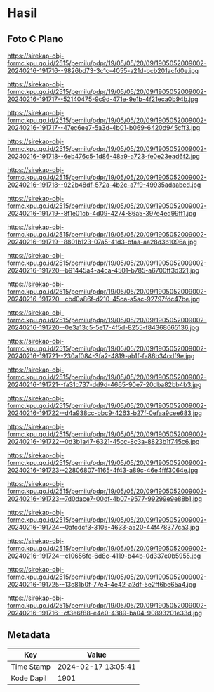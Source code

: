 # Hasil

## Foto C Plano

https://sirekap-obj-formc.kpu.go.id/2515/pemilu/pdpr/19/05/05/20/09/1905052009002-20240216-191716--9826bd73-3c1c-4055-a21d-bcb201acfd0e.jpg

https://sirekap-obj-formc.kpu.go.id/2515/pemilu/pdpr/19/05/05/20/09/1905052009002-20240216-191717--52140475-9c9d-471e-9e1b-4f21eca0b94b.jpg

https://sirekap-obj-formc.kpu.go.id/2515/pemilu/pdpr/19/05/05/20/09/1905052009002-20240216-191717--47ec6ee7-5a3d-4b01-b069-6420d945cff3.jpg

https://sirekap-obj-formc.kpu.go.id/2515/pemilu/pdpr/19/05/05/20/09/1905052009002-20240216-191718--6eb476c5-1d86-48a9-a723-fe0e23ead6f2.jpg

https://sirekap-obj-formc.kpu.go.id/2515/pemilu/pdpr/19/05/05/20/09/1905052009002-20240216-191718--922b48df-572a-4b2c-a7f9-49935adaabed.jpg

https://sirekap-obj-formc.kpu.go.id/2515/pemilu/pdpr/19/05/05/20/09/1905052009002-20240216-191719--8f1e01cb-4d09-4274-86a5-397e4ed99ff1.jpg

https://sirekap-obj-formc.kpu.go.id/2515/pemilu/pdpr/19/05/05/20/09/1905052009002-20240216-191719--8801b123-07a5-41d3-bfaa-aa28d3b1096a.jpg

https://sirekap-obj-formc.kpu.go.id/2515/pemilu/pdpr/19/05/05/20/09/1905052009002-20240216-191720--b91445a4-a4ca-4501-b785-a6700ff3d321.jpg

https://sirekap-obj-formc.kpu.go.id/2515/pemilu/pdpr/19/05/05/20/09/1905052009002-20240216-191720--cbd0a86f-d210-45ca-a5ac-92797fdc47be.jpg

https://sirekap-obj-formc.kpu.go.id/2515/pemilu/pdpr/19/05/05/20/09/1905052009002-20240216-191720--0e3a13c5-5e17-4f5d-8255-f84368665136.jpg

https://sirekap-obj-formc.kpu.go.id/2515/pemilu/pdpr/19/05/05/20/09/1905052009002-20240216-191721--230af084-3fa2-4819-ab1f-fa86b34cdf9e.jpg

https://sirekap-obj-formc.kpu.go.id/2515/pemilu/pdpr/19/05/05/20/09/1905052009002-20240216-191721--fa31c737-dd9d-4665-90e7-20dba82bb4b3.jpg

https://sirekap-obj-formc.kpu.go.id/2515/pemilu/pdpr/19/05/05/20/09/1905052009002-20240216-191722--d4a938cc-bbc9-4263-b27f-0efaa9cee683.jpg

https://sirekap-obj-formc.kpu.go.id/2515/pemilu/pdpr/19/05/05/20/09/1905052009002-20240216-191722--0d3b1a47-6321-45cc-8c3a-8823b1f745c6.jpg

https://sirekap-obj-formc.kpu.go.id/2515/pemilu/pdpr/19/05/05/20/09/1905052009002-20240216-191723--22806807-1165-4f43-a89c-46e4fff3064e.jpg

https://sirekap-obj-formc.kpu.go.id/2515/pemilu/pdpr/19/05/05/20/09/1905052009002-20240216-191723--7d0dace7-00df-4b07-9577-99299e9e88b1.jpg

https://sirekap-obj-formc.kpu.go.id/2515/pemilu/pdpr/19/05/05/20/09/1905052009002-20240216-191724--0afcdcf3-3105-4633-a520-44f478377ca3.jpg

https://sirekap-obj-formc.kpu.go.id/2515/pemilu/pdpr/19/05/05/20/09/1905052009002-20240216-191724--c10656fe-6d8c-4119-b44b-0d337e0b5955.jpg

https://sirekap-obj-formc.kpu.go.id/2515/pemilu/pdpr/19/05/05/20/09/1905052009002-20240216-191725--13c81b0f-77e4-4e42-a2df-5e2ff6be65a4.jpg

https://sirekap-obj-formc.kpu.go.id/2515/pemilu/pdpr/19/05/05/20/09/1905052009002-20240216-191716--cf3e6f88-e4e0-4389-ba04-90893201e33d.jpg


## Metadata

| Key        | Value               |
| ---------- | ------------------- |
| Time Stamp | 2024-02-17 13:05:41 |
| Kode Dapil | 1901                |



